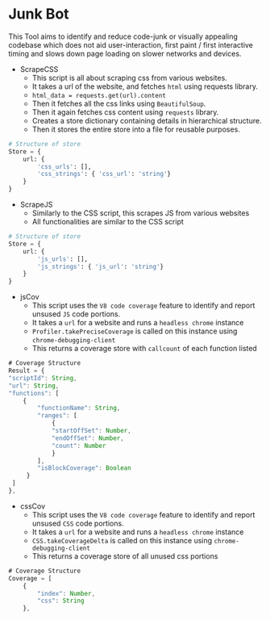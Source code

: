 # Junk Bot

This Tool aims to identify and reduce code-junk or visually appealing codebase which does not aid user-interaction, first paint / first interactive timing and slows down page loading on slower networks and devices.

* ScrapeCSS 
	* This script is all about scraping css from various websites.
	* It takes a url of the website, and fetches `html` using requests library. 
	* ```html_data = requests.get(url).content```
	* Then it fetches all the css links using `BeautifulSoup`.
	* Then it again fetches css content using `requests` library.
	* Creates a store dictionary containing details in hierarchical structure.
	* Then it stores the entire store into a file for reusable purposes.
```python
# Structure of store
Store = {
    url: {
        'css_urls': [],
        'css_strings': { 'css_url': 'string'}
    }
}
```

* ScrapeJS
	* Similarly to the CSS script, this scrapes JS from various websites
	* All functionalities are similar to the CSS script
```python
# Structure of store
Store = {
    url: {
        'js_urls': [],
        'js_strings': { 'js_url': 'string'}
    }
}
```
* jsCov
	* This script uses the `V8 code coverage` feature to identify and report unsused `JS` code portions.
	* It takes a `url` for a website and runs a `headless chrome` instance 
	* `Profiler.takePreciseCoverage` is called on this instance using `chrome-debugging-client`
	* This returns a coverage store with `callcount` of each function listed
```javascript
# Coverage Structure
Result = {
"scriptId": String,
"url": String,
"functions": [
	{
    	"functionName": String,
        "ranges": [
        	{
            "startOffSet": Number,
            "endOffSet": Number,
            "count": Number
            }
        ],
        "isBlockCoverage": Boolean
     }
 ]
},
```
* cssCov
	* This script uses the `V8 code coverage` feature to identify and report unsused `CSS` code portions.
	* It takes a `url` for a website and runs a `headless chrome` instance 
	* `CSS.takeCoverageDelta` is called on this instance using `chrome-debugging-client`
	* This returns a coverage store of all unused css portions
```javascript
# Coverage Structure
Coverage = [
	{
    	"index": Number,
        "css": String
    },
```